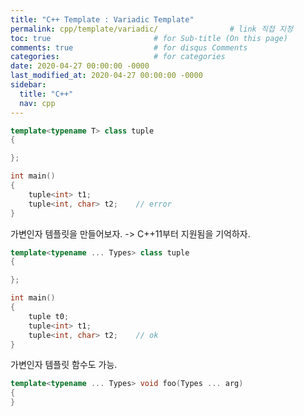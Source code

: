 ```yaml
---
title: "C++ Template : Variadic Template"
permalink: cpp/template/variadic/                # link 직접 지정
toc: true                       # for Sub-title (On this page)
comments: true                  # for disqus Comments
categories:                     # for categories
date: 2020-04-27 00:00:00 -0000
last_modified_at: 2020-04-27 00:00:00 -0000
sidebar:
  title: "C++"
  nav: cpp
---
```


```cpp
template<typename T> class tuple
{

};

int main()
{
    tuple<int> t1;
    tuple<int, char> t2;    // error
}
```

가변인자 템플릿을 만들어보자. -> C++11부터 지원됨을 기억하자.

```cpp
template<typename ... Types> class tuple
{

};

int main()
{
    tuple t0;
    tuple<int> t1;
    tuple<int, char> t2;    // ok
}
```

가변인자 템플릿 함수도 가능.

```cpp
template<typename ... Types> void foo(Types ... arg)
{
}
```


